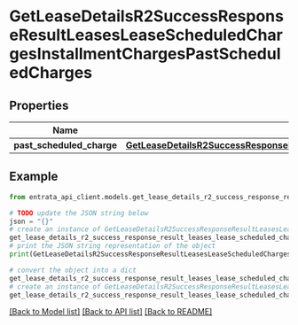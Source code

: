# GetLeaseDetailsR2SuccessResponseResultLeasesLeaseScheduledChargesInstallmentChargesPastScheduledCharges


## Properties

Name | Type | Description | Notes
------------ | ------------- | ------------- | -------------
**past_scheduled_charge** | [**GetLeaseDetailsR2SuccessResponseResultLeasesLeaseScheduledChargesInstallmentChargesPastScheduledChargesPastScheduledCharge**](GetLeaseDetailsR2SuccessResponseResultLeasesLeaseScheduledChargesInstallmentChargesPastScheduledChargesPastScheduledCharge.md) |  | 

## Example

```python
from entrata_api_client.models.get_lease_details_r2_success_response_result_leases_lease_scheduled_charges_installment_charges_past_scheduled_charges import GetLeaseDetailsR2SuccessResponseResultLeasesLeaseScheduledChargesInstallmentChargesPastScheduledCharges

# TODO update the JSON string below
json = "{}"
# create an instance of GetLeaseDetailsR2SuccessResponseResultLeasesLeaseScheduledChargesInstallmentChargesPastScheduledCharges from a JSON string
get_lease_details_r2_success_response_result_leases_lease_scheduled_charges_installment_charges_past_scheduled_charges_instance = GetLeaseDetailsR2SuccessResponseResultLeasesLeaseScheduledChargesInstallmentChargesPastScheduledCharges.from_json(json)
# print the JSON string representation of the object
print(GetLeaseDetailsR2SuccessResponseResultLeasesLeaseScheduledChargesInstallmentChargesPastScheduledCharges.to_json())

# convert the object into a dict
get_lease_details_r2_success_response_result_leases_lease_scheduled_charges_installment_charges_past_scheduled_charges_dict = get_lease_details_r2_success_response_result_leases_lease_scheduled_charges_installment_charges_past_scheduled_charges_instance.to_dict()
# create an instance of GetLeaseDetailsR2SuccessResponseResultLeasesLeaseScheduledChargesInstallmentChargesPastScheduledCharges from a dict
get_lease_details_r2_success_response_result_leases_lease_scheduled_charges_installment_charges_past_scheduled_charges_from_dict = GetLeaseDetailsR2SuccessResponseResultLeasesLeaseScheduledChargesInstallmentChargesPastScheduledCharges.from_dict(get_lease_details_r2_success_response_result_leases_lease_scheduled_charges_installment_charges_past_scheduled_charges_dict)
```
[[Back to Model list]](../README.md#documentation-for-models) [[Back to API list]](../README.md#documentation-for-api-endpoints) [[Back to README]](../README.md)


